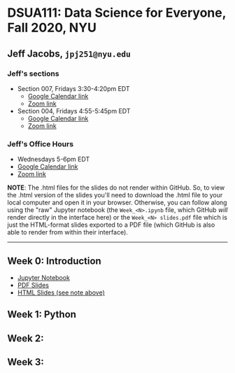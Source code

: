 # DSUA111: Data Science for Everyone, Fall 2020, NYU

## Jeff Jacobs, `jpj251@nyu.edu`

### Jeff's sections

* Section 007, Fridays 3:30-4:20pm EDT
    * [Google Calendar link](https://calendar.google.com/event?action=TEMPLATE&tmeid=NW92YXRzNjJwN3VyZnYydWtxajhnOXM3NGdfMjAyMDA5MTFUMTkzMDAwWiBqam1haWwxMTFAbQ&tmsrc=jjmail111%40gmail.com&scp=ALL)
    * [Zoom link](https://nyu.zoom.us/j/6821254378)
* Section 004, Fridays 4:55-5:45pm EDT
    * [Google Calendar link](https://calendar.google.com/event?action=TEMPLATE&tmeid=MDFmaGpsOTFnc2t1MmUyZWllZjQxaGdzam5fMjAyMDA5MTFUMjA1NTAwWiBqam1haWwxMTFAbQ&tmsrc=jjmail111%40gmail.com&scp=ALL)
    * [Zoom link](https://nyu.zoom.us/j/6821254378)

### Jeff's Office Hours

* Wednesdays 5-6pm EDT
* [Google Calendar link](https://calendar.google.com/event?action=TEMPLATE&tmeid=MGo4YzhkcTA0djhhYzdvZzhlMzQyZm1wM2ZfMjAyMDA5MDlUMjEwMDAwWiBqam1haWwxMTFAbQ&tmsrc=jjmail111%40gmail.com&scp=ALL)
* [Zoom link](https://nyu.zoom.us/j/6821254378)

**NOTE**: The .html files for the slides do not render within GitHub. So, to view the .html version of the slides you'll need to download the .html file to your local computer and open it in your browser. Otherwise, you can follow along using the "raw" Jupyter notebook (the `Week_<N>.ipynb` file, which GitHub *will* render directly in the interface here) or the `Week_<N> slides.pdf` file which is just the HTML-format slides exported to a PDF file (which GitHub is also able to render from within their interface).

---

## Week 0: Introduction

* [Jupyter Notebook](Week_00_2020-09-04/Week_00.ipynb)
* [PDF Slides](Week_00_2020-09-04/Week_00_slides.pdf)
* [HTML Slides (see note above)](Week_00_2020-09-04/Week_00_slides.html)

## Week 1: Python

## Week 2: 

## Week 3: